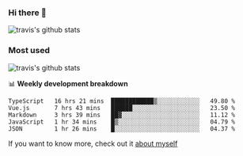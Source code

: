 ### Hi there 👋

<!--
**HondryTravis/HondryTravis** is a ✨ _special_ ✨ repository because its `README.md` (this file) appears on your GitHub profile.

Here are some ideas to get you started:

- 🔭 I’m currently working on ...
- 🌱 I’m currently learning ...
- 👯 I’m looking to collaborate on ...
- 🤔 I’m looking for help with ...
- 💬 Ask me about ...
- 📫 How to reach me: ...
- 😄 Pronouns: ...
- ⚡ Fun fact: ...
-->

![travis's github stats](https://github-readme-stats.vercel.app/api?username=HondryTravis&hide=stars)
### Most used
![travis's github stats](https://github-readme-stats.anuraghazra1.vercel.app/api/top-langs/?username=HondryTravis&layout=compact&hide_title=true)

📊 **Weekly development breakdown**

<!--START_SECTION:waka-->

```text
TypeScript   16 hrs 21 mins  ████████████▒░░░░░░░░░░░░   49.80 %
Vue.js       7 hrs 43 mins   ██████░░░░░░░░░░░░░░░░░░░   23.50 %
Markdown     3 hrs 39 mins   ██▓░░░░░░░░░░░░░░░░░░░░░░   11.12 %
JavaScript   1 hr 34 mins    █▒░░░░░░░░░░░░░░░░░░░░░░░   04.79 %
JSON         1 hr 26 mins    █░░░░░░░░░░░░░░░░░░░░░░░░   04.37 %
```

<!--END_SECTION:waka-->

If you want to know more, check out it [about myself](https://hondrytravis.github.io/)
